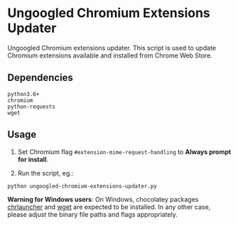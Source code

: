 # Ungoogled Chromium Extensions Updater

Ungoogled Chromium extensions updater. This script is used to update Chromium extensions available and installed from Chrome Web Store.

## Dependencies

```
python3.6+
chromium
python-requests
wget
```

## Usage

1) Set Chromium flag `#extension-mime-request-handling` to **Always prompt for install**.

2) Run the script, eg.:
```
python ungoogled-chromium-extensions-updater.py
```

**Warning for Windows users**: On Windows, chocolatey packages [chrlauncher](https://chocolatey.org/packages/chrlauncher.portable) and [wget](https://chocolatey.org/packages/Wget) are expected to be installed. In any other case, please adjust the binary file paths and flags appropriately.